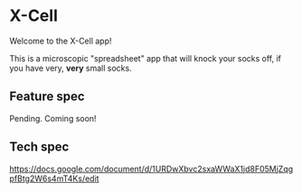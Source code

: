# X-Cell

Welcome to the X-Cell app!

This is a microscopic "spreadsheet" app that will knock your socks off, if you have very, **very** small socks.

## Feature spec

Pending. Coming soon!

## Tech spec

https://docs.google.com/document/d/1URDwXbvc2sxaWWaX1jd8F05MjZqgpfBtg2W6s4mT4Ks/edit
